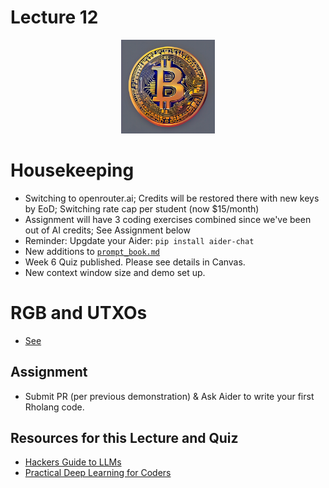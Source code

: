 # Lecture 12

<div align="center">
  <img src="./Bitcoin_lambda_pi_rho.png" width="150" height="150" />
</div>

# Housekeeping

- Switching to openrouter.ai; Credits will be restored there with new keys by EoD; Switching rate cap per student (now $15/month)
- Assignment will have 3 coding exercises combined since we've been out of AI credits; See Assignment below
- Reminder: Upgdate your Aider: `pip install aider-chat`
- New additions to [`prompt_book.md`](../workspaces/prompt_book.md)
- Week 6 Quiz published. Please see details in Canvas.
- New context window size and demo set up.

# RGB and UTXOs

- [See](./notes_lec12.md)

## Assignment

* Submit PR (per previous demonstration) & Ask Aider to write your first Rholang code.

## Resources for this Lecture and Quiz

* [Hackers Guide to LLMs](https://youtu.be/jkrNMKz9pWU?si=xum8ylFxrV9a9dS1) 
* [Practical Deep Learning for Coders](https://course.fast.ai/) 
